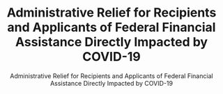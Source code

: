 ---
layout: resources-landing
title: "Administrative Relief for Recipients and Applicants of Federal Financial Assistance Directly Impacted by COVID-19"
subtitle: "Administrative Relief for Recipients and Applicants of Federal Financial Assistance Directly Impacted by COVID-19"
external_link: https://www.whitehouse.gov/wp-content/uploads/2020/03/M-20-11.pdf
filters: federal-financial-assistance memorandum omb 2020
fiscal_year: 2020
---